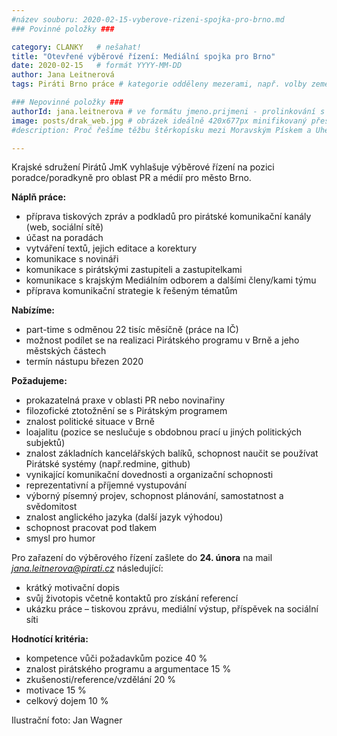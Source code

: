 ```yaml
---
#název souboru: 2020-02-15-vyberove-rizeni-spojka-pro-brno.md
### Povinné položky ###

category: CLANKY   # nešahat!
title: "Otevřené výběrové řízení: Mediální spojka pro Brno"
date: 2020-02-15   # formát YYYY-MM-DD
author: Jana Leitnerová
tags: Piráti Brno práce # kategorie odděleny mezerami, např. volby zemědělství životní-prostředí piráti (viz https://jihomoravsky.pirati.cz/tags/)

### Nepovinné položky ###
authorId: jana.leitnerova # ve formátu jmeno.prijmeni - prolinkování s profilem přes uid
image: posts/drak_web.jpg # obrázek ideálně 420x677px minifikovaný přes https://tinypng.com/
#description: Proč řešíme těžbu štěrkopísku mezi Moravským Pískem a Uherským Ostrohem? Podrobné info o celé kauze.

---
```


Krajské sdružení Pirátů JmK vyhlašuje výběrové řízení na pozici poradce/poradkyně pro oblast PR a médií pro město Brno.

**Náplň práce:**
- příprava tiskových zpráv a podkladů pro pirátské komunikační kanály (web, sociální sítě)
- účast na poradách
- vytváření textů, jejich editace a korektury
- komunikace s novináři
- komunikace s pirátskými zastupiteli a zastupitelkami
- komunikace s krajským Mediálním odborem a dalšími členy/kami týmu
- příprava komunikační strategie k řešeným tématům

**Nabízíme:**
- part-time s odměnou 22 tisíc měsíčně (práce na IČ)
- možnost podílet se na realizaci Pirátského programu v Brně a jeho městských částech
- termín nástupu březen 2020

**Požadujeme:**
- prokazatelná praxe v oblasti PR nebo novinařiny
- filozofické ztotožnění se s Pirátským programem
- znalost politické situace v Brně
- loajalitu (pozice se neslučuje s obdobnou prací u jiných politických subjektů)
- znalost základních kancelářských balíků, schopnost naučit se používat Pirátské systémy (např.redmine, github)
- vynikající komunikační dovednosti a organizační schopnosti
- reprezentativní a příjemné vystupování
- výborný písemný projev, schopnost plánování, samostatnost a svědomitost
- znalost anglického jazyka (další jazyk výhodou)
- schopnost pracovat pod tlakem
- smysl pro humor

Pro zařazení do výběrového řízení zašlete do **24. února** na mail *jana.leitnerova@pirati.cz* následující:
- krátký motivační dopis
- svůj životopis včetně kontaktů pro získání referencí
- ukázku práce – tiskovou zprávu, mediální výstup, příspěvek na sociální síti

**Hodnotící kritéria:**
- kompetence vůči požadavkům pozice 40 % 
- znalost pirátského programu a argumentace 15 %
- zkušenosti/reference/vzdělání 20 %
- motivace 15 %
- celkový dojem 10 %


Ilustrační foto: Jan Wagner
